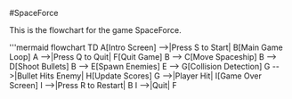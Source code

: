 #SpaceForce

This is the flowchart for the game SpaceForce.

'''mermaid
flowchart TD
    A[Intro Screen] -->|Press S to Start| B[Main Game Loop]
    A -->|Press Q to Quit| F[Quit Game]
    B --> C[Move Spaceship]
    B --> D[Shoot Bullets]
    B --> E[Spawn Enemies]
    E --> G[Collision Detection]
    G -->|Bullet Hits Enemy| H[Update Scores]
    G -->|Player Hit| I[Game Over Screen]
    I -->|Press R to Restart| B
    I -->|Quit| F
